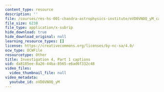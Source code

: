 ```yaml
---
content_type: resource
description: ''
file: /courses/res-hs-001-chandra-astrophysics-institute/oVD0VNOQ_yM_captions.webvtt
file_size: 6238
file_type: application/x-subrip
hide_download: true
hide_download_original: null
learning_resource_types: []
license: https://creativecommons.org/licenses/by-nc-sa/4.0/
ocw_type: OCWFile
resourcetype: Other
title: Investigation 4, Part 1 captions
uid: da8185ee-8a26-44ba-8565-e6ad6f332c48
video_files:
  video_thumbnail_file: null
video_metadata:
  youtube_id: oVD0VNOQ_yM
---
```

